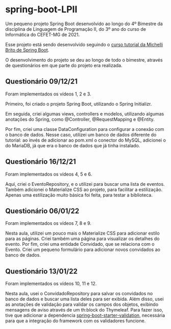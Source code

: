 # spring-boot-LPII

Um pequeno projeto Spring Boot desenvolvido ao longo do 4º Bimestre da disciplina de Linguagem de Programação II, do 3º ano do curso de Informática do CEFET-MG de 2021.

Esse projeto está sendo desenvolvido seguindo o [curso tutorial da Michelli Brito de Spring Boot](https://www.youtube.com/playlist?list=PL8iIphQOyG-DHLpEx1TPItqJamy08fs1D).

O desenvolvimento do projeto se deu ao longo de todo o bimestre, através de questionários em que parte do projeto era realizada.

## Questionário 09/12/21
Foram implementados os vídeos 1, 2 e 3.

Primeiro, foi criado o projeto Spring Boot, utilizando o Spring Initializr.

Em seguida, criei algumas views, controllers e modelos, utilizando algumas anotações do Spring, como @Controller, @RequestMapping e @Entity.

Por fim, criei uma classe DataConfiguration para configurar a conexão com o banco de dados. Nesse caso, utilizei um banco de dados diferente do tutorial: ao invés de adicionar ao pom.xml o conector do MySQL, adicionei o do MariaDB, já que era o banco de dados que já tinha instalado.

## Questionário 16/12/21
Foram implementados os vídeos 4, 5 e 6.

Aqui, criei o EventoRepository, e o utilizei para buscar uma lista de eventos. Também adicionei o Materialize CSS ao projeto, para facilitar a estilização. Apenas uma estilização muito básica foi feita, para testar a biblioteca.

## Questionário 06/01/22
Foram implementados os vídeos 7, 8 e 9.

Nesta aula, utilizei um pouco mais o Materialize CSS para adicionar estilo para as páginas. Criei também uma página para visualizar os detalhes do evento. Por fim, criei uma entidade Convidado, que se relaciona com o Evento. Criei um pequeno formulário para adicionar novos convidados ao banco de dados.

## Questionário 13/01/22
Foram implementados os vídeos 10, 11 e 12.

Nesta aula, usei o ConvidadoRepository para salvar os convidados no banco de dados e buscar uma lista deles para ser exibida. Além disso, usei as anotações de validação para validar os campos dos objetos, exibindo mensagens de aviso através de um th:block do Thymeleaf. Para fazer isso, tive que adicionar a dependencia [spring-boot-starter-validation](https://mvnrepository.com/artifact/org.springframework.boot/spring-boot-starter-validation), necessária para que a integração do framework com os validadores funcione.

